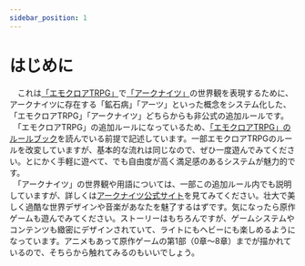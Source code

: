 ```yaml
---
sidebar_position: 1
---
```


# はじめに

　これは[「エモクロアTRPG」](https://emoklore.dicetous.com/)で[「アークナイツ」](https://www.arknights.jp/)の世界観を表現するために、アークナイツに存在する「鉱石病」「アーツ」といった概念をシステム化した、「エモクロアTRPG」「アークナイツ」どちらからも非公式の追加ルールです。  
　「エモクロアTRPG」の追加ルールになっているため、[「エモクロアTRPG」のルールブック](https://emoklore.dicetous.com/rulebook/)を読んでいる前提で記述しています。一部エモクロアTRPGのルールを改変していますが、基本的な流れは同じなので、ぜひ一度遊んでみてください。とにかく手軽に遊べて、でも自由度が高く満足感のあるシステムが魅力的です。  
　「アークナイツ」の世界観や用語については、一部この追加ルール内でも説明していますが、詳しくは[アークナイツ公式サイト](https://www.arknights.jp/)を見てみてください。壮大で美しく過酷な世界デザインや音楽があなたを魅了するはずです。気になったら原作ゲームも遊んでみてください。ストーリーはもちろんですが、ゲームシステムやコンテンツも緻密にデザインされていて、ライトにもヘビーにも楽しめるようになっています。アニメもあって原作ゲームの第1部（0章～8章）までが描かれているので、そちらから触れてみるのもいいでしょう。  
